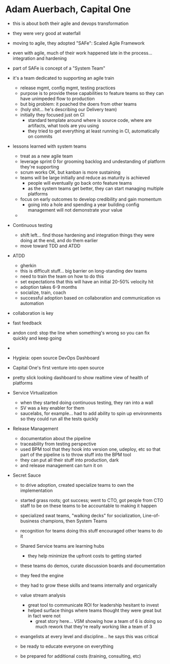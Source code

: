 # Adam Auerbach, Capital One

- this is about both their agile and devops transformation
- they were very good at waterfall

- moving to agile, they adopted "SAFe": Scaled Agile Framework

- even with agile, much of their work happened late in the process... integration and hardening

- part of SAFe is concept of a "System Team"

- it's a team dedicated to supporting an agile train
  - release mgmt, config mgmt, testing practices
  - purpose is to provide these capabilities to feature teams so they can have unimpeded flow to production
  - but big problem: it poached the doers from other teams
  - (holy shit... he's describing our Delivery team)
  - initially they focused just on CI
    - standard template around where is source code, where are artifacts, what tools are you using
    - they tried to get everything at least running in CI, automatically on commits

- lessons learned with system teams
  - treat as a new agile team
  - leverage sprint 0 for grooming backlog and undestanding of platform they're supporting
  - scrum works OK, but kanban is more sustaining
  - teams will be large initially and reduce as maturity is achieved
    - people will eventually go back onto feature teams
    - as the system teams get better, they can start managing multiple platforms
  - focus on early outcomes to develop credibility and gain momentum
    - going into a hole and spending a year building config management will not demonstrate your value
  -

- Continuous testing
  - shift left... find those hardening and integration things they were doing at the end, and do them earlier
  - move toward TDD and ATDD

- ATDD
  - gherkin
  - this is difficult stuff... big barrier on long-standing dev teams
  - need to train the team on how to do this
  - set expectations that this will have an initial 20-50% velocity hit
  - adoption takes 6-9 months
  - socialize, train, coach
  - successful adoption based on collaboration and communication vs automation


- collaboration is key
- fast feedback
- andon cord: stop the line when something's wrong so you can fix quickly and keep going
-

- Hygieia: open source DevOps Dashboard
- Capital One's first venture into open source
- pretty slick looking dashboard to show realtime view of health of platforms


- Service Virtualization
  - when they started doing continuous testing, they ran into a wall
  - SV was a key enabler for them
  - saucelabs, for example... had to add ability to spin up environments so they could run all the tests quickly

- Release Management

  - documentation about the pipeline
  - traceability from testing perspective
  - used BPM tool that they hook into version one, udeploy, etc so that part of the pipeline is to throw stuff into the BPM tool
  - they can put all their stuff into production, dark
  - and release management can turn it on



- Secret Sauce

  - to drive adoption, created specialize teams to own the implementation
  - started grass roots; got success; went to CTO, got people from CTO staff to be on these teams to be accountable to making it happen
  - specialized swat teams, "walking decks" for socialization, Line-of-business champions, then System Teams
  - recognition for teams doing this stuff encouraged other teams to do it

  - Shared Service teams are learning hubs
    - they help minimize the upfront costs to getting started
  - these teams do demos, curate discussion boards and documentation
  - they feed the engine
  - they had to grow these skills and teams internally and organically

  - value stream analysis
    - great tool to communicate ROI for leadership hesitant to invest
    - helped surface things where teams thought they were great but in fact were not
      - great story here... VSM showing how a team of 6 is doing so much rework that they're really working like a team of 3

  - evangelists at every level and discipline... he says this was critical
  - be ready to educate everyone on everything
  - be prepared for additional costs (training, consulting, etc)
